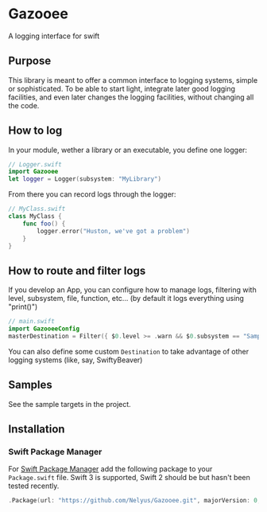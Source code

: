 # Gazooee

A logging interface for swift

## Purpose

This library is meant to offer a common interface to logging systems, simple or sophisticated.
To be able to start light, integrate later good logging facilities, and even later changes the logging facilities, without changing all the code.

## How to log

In your module, wether a library or an executable, you define one logger:

```swift
// Logger.swift
import Gazooee
let logger = Logger(subsystem: "MyLibrary")
```

From there you can record logs through the logger:

```swift
// MyClass.swift
class MyClass {
    func foo() {
        logger.error("Huston, we've got a problem")
    }
}
```

## How to route and filter logs

If you develop an App, you can configure how to manage logs, filtering with level, subsystem, file, function, etc… (by default it logs everything using "print()")
```swift
// main.swift
import GazooeeConfig
masterDestination = Filter({ $0.level >= .warn && $0.subsystem == "SampleApp" }, destination: ConsoleNSLog())
```

You can also define some custom `Destination` to take advantage of other logging systems (like, say, SwiftyBeaver)

## Samples

See the sample targets in the project.

## Installation

### Swift Package Manager

For [Swift Package Manager](https://github.com/apple/swift-package-manager) add the following package to your `Package.swift` file. Swift 3 is supported, Swift 2 should be but hasn't been tested recently.

```swift
.Package(url: "https://github.com/Nelyus/Gazooee.git", majorVersion: 0, minor: 3)
```
